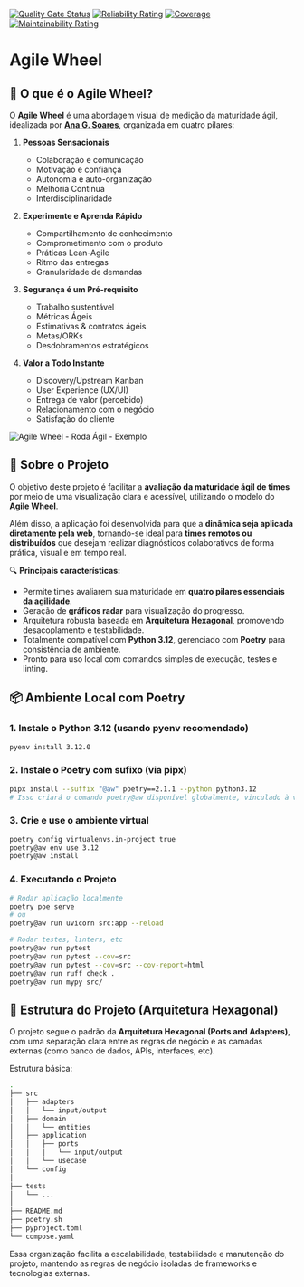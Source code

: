[![Quality Gate Status](https://sonarcloud.io/api/project_badges/measure?project=miguelsmuller_agile-wheel&metric=alert_status&token=38a3a1ccb5d8516794cdfb557cd8c292ce57cc71)](https://sonarcloud.io/summary/new_code?id=miguelsmuller_agile-wheel) [![Reliability Rating](https://sonarcloud.io/api/project_badges/measure?project=miguelsmuller_agile-wheel&metric=reliability_rating&token=38a3a1ccb5d8516794cdfb557cd8c292ce57cc71)](https://sonarcloud.io/summary/new_code?id=miguelsmuller_agile-wheel) [![Coverage](https://sonarcloud.io/api/project_badges/measure?project=miguelsmuller_agile-wheel&metric=coverage&token=38a3a1ccb5d8516794cdfb557cd8c292ce57cc71)](https://sonarcloud.io/summary/new_code?id=miguelsmuller_agile-wheel) [![Maintainability Rating](https://sonarcloud.io/api/project_badges/measure?project=miguelsmuller_agile-wheel&metric=sqale_rating&token=38a3a1ccb5d8516794cdfb557cd8c292ce57cc71)](https://sonarcloud.io/summary/new_code?id=miguelsmuller_agile-wheel)

# Agile Wheel

## 🧠 O que é o Agile Wheel?

O **Agile Wheel** é uma abordagem visual de medição da maturidade ágil, idealizada por **[Ana G. Soares](https://www.linkedin.com/in/anagsoares/)**, organizada em quatro pilares:

1. **Pessoas Sensacionais**
    - Colaboração e comunicação
    - Motivação e confiança
    - Autonomia e auto-organização
    - Melhoria Contínua
    - Interdisciplinaridade

2. **Experimente e Aprenda Rápido**
    - Compartilhamento de conhecimento
    - Comprometimento com o produto
    - Práticas Lean-Agile
    - Ritmo das entregas
    - Granularidade de demandas

3. **Segurança é um Pré-requisito**
    - Trabalho sustentável
    - Métricas Ágeis
    - Estimativas & contratos ágeis
    - Metas/ORKs
    - Desdobramentos estratégicos

4. **Valor a Todo Instante**
    - Discovery/Upstream Kanban
    - User Experience (UX/UI)
    - Entrega de valor (percebido)
    - Relacionamento com o negócio
    - Satisfação do cliente

![Agile Wheel - Roda Ágil - Exemplo](<docs/assets/Agile Wheel - Roda Ágil by Ana G. Soares - Exemplo.jpg>)

## 🚀 Sobre o Projeto

O objetivo deste projeto é facilitar a **avaliação da maturidade ágil de times** por meio de uma visualização clara e acessível, utilizando o modelo do **Agile Wheel**.

Além disso, a aplicação foi desenvolvida para que a **dinâmica seja aplicada diretamente pela web**, tornando-se ideal para **times remotos ou distribuídos** que desejam realizar diagnósticos colaborativos de forma prática, visual e em tempo real.

🔍 **Principais características:**

- Permite times avaliarem sua maturidade em **quatro pilares essenciais da agilidade**.
- Geração de **gráficos radar** para visualização do progresso.
- Arquitetura robusta baseada em **Arquitetura Hexagonal**, promovendo desacoplamento e testabilidade.
- Totalmente compatível com **Python 3.12**, gerenciado com **Poetry** para consistência de ambiente.
- Pronto para uso local com comandos simples de execução, testes e linting.


## 📦 Ambiente Local com Poetry

### 1. Instale o Python 3.12 (usando pyenv recomendado)

```bash
pyenv install 3.12.0
```


### 2. Instale o Poetry com sufixo (via pipx)

```bash
pipx install --suffix "@aw" poetry==2.1.1 --python python3.12
# Isso criará o comando poetry@aw disponível globalmente, vinculado à versão correta do Python e do Poetry.
```


### 3. Crie e use o ambiente virtual

```bash
poetry config virtualenvs.in-project true
poetry@aw env use 3.12
poetry@aw install
```


### 4. Executando o Projeto

```bash
# Rodar aplicação localmente
poetry poe serve
# ou
poetry@aw run uvicorn src:app --reload

# Rodar testes, linters, etc
poetry@aw run pytest
poetry@aw run pytest --cov=src
poetry@aw run pytest --cov=src --cov-report=html
poetry@aw run ruff check .
poetry@aw run mypy src/
```



## 🧱 Estrutura do Projeto (Arquitetura Hexagonal)

O projeto segue o padrão da **Arquitetura Hexagonal (Ports and Adapters)**, com uma separação clara entre as regras de negócio e as camadas externas (como banco de dados, APIs, interfaces, etc).

Estrutura básica:

```sh
.
├── src
│   ├── adapters
│   │   └── input/output
│   ├── domain
│   │   └── entities
│   ├── application
│   │   ├── ports
│   │   │   └── input/output
│   │   └── usecase
│   └── config
│
├── tests
│   └── ...
│
├── README.md
├── poetry.sh
├── pyproject.toml
└── compose.yaml
```

Essa organização facilita a escalabilidade, testabilidade e manutenção do projeto, mantendo as regras de negócio isoladas de frameworks e tecnologias externas.
